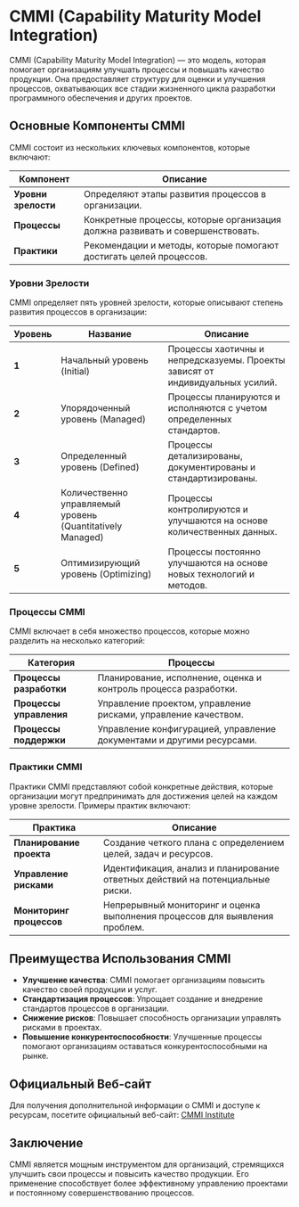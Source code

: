 # CMMI (Capability Maturity Model Integration)

CMMI (Capability Maturity Model Integration) — это модель, которая помогает организациям улучшать процессы и повышать качество продукции. Она предоставляет структуру для оценки и улучшения процессов, охватывающих все стадии жизненного цикла разработки программного обеспечения и других проектов.

## Основные Компоненты CMMI

CMMI состоит из нескольких ключевых компонентов, которые включают:

| Компонент                   | Описание                                                                          |
|----------------------------|----------------------------------------------------------------------------------|
| **Уровни зрелости**        | Определяют этапы развития процессов в организации.                               |
| **Процессы**               | Конкретные процессы, которые организация должна развивать и совершенствовать.    |
| **Практики**               | Рекомендации и методы, которые помогают достигать целей процессов.               |

### Уровни Зрелости

CMMI определяет пять уровней зрелости, которые описывают степень развития процессов в организации:

| Уровень     | Название                     | Описание                                                                         |
|-------------|------------------------------|---------------------------------------------------------------------------------|
| **1**       | Начальный уровень (Initial)  | Процессы хаотичны и непредсказуемы. Проекты зависят от индивидуальных усилий. |
| **2**       | Упорядоченный уровень (Managed) | Процессы планируются и исполняются с учетом определенных стандартов.          |
| **3**       | Определенный уровень (Defined) | Процессы детализированы, документированы и стандартизированы.                  |
| **4**       | Количественно управляемый уровень (Quantitatively Managed) | Процессы контролируются и улучшаются на основе количественных данных.           |
| **5**       | Оптимизирующий уровень (Optimizing) | Процессы постоянно улучшаются на основе новых технологий и методов.            |

### Процессы CMMI

CMMI включает в себя множество процессов, которые можно разделить на несколько категорий:

| Категория        | Процессы                                                           |
|------------------|--------------------------------------------------------------------|
| **Процессы разработки** | Планирование, исполнение, оценка и контроль процесса разработки. |
| **Процессы управления**  | Управление проектом, управление рисками, управление качеством.    |
| **Процессы поддержки**   | Управление конфигурацией, управление документами и другими ресурсами. |

### Практики CMMI

Практики CMMI представляют собой конкретные действия, которые организации могут предпринимать для достижения целей на каждом уровне зрелости. Примеры практик включают:

| Практика                      | Описание                                                                         |
|-------------------------------|---------------------------------------------------------------------------------|
| **Планирование проекта**      | Создание четкого плана с определением целей, задач и ресурсов.                 |
| **Управление рисками**        | Идентификация, анализ и планирование ответных действий на потенциальные риски. |
| **Мониторинг процессов**      | Непрерывный мониторинг и оценка выполнения процессов для выявления проблем.    |

## Преимущества Использования CMMI

- **Улучшение качества**: CMMI помогает организациям повысить качество своей продукции и услуг.
- **Стандартизация процессов**: Упрощает создание и внедрение стандартов процессов в организации.
- **Снижение рисков**: Повышает способность организации управлять рисками в проектах.
- **Повышение конкурентоспособности**: Улучшенные процессы помогают организациям оставаться конкурентоспособными на рынке.

## Официальный Веб-сайт

Для получения дополнительной информации о CMMI и доступе к ресурсам, посетите официальный веб-сайт: [CMMI Institute](https://cmmiinstitute.com/)

## Заключение

CMMI является мощным инструментом для организаций, стремящихся улучшить свои процессы и повысить качество продукции. Его применение способствует более эффективному управлению проектами и постоянному совершенствованию процессов.
